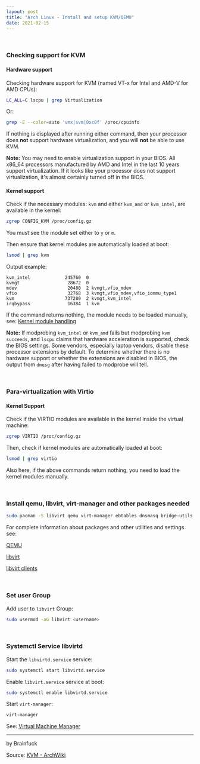 ```yaml
---
layout: post
title: "Arch Linux - Install and setup KVM/QEMU"
date: 2021-02-15
---
```


<br>

### Checking support for KVM

#### Hardware support

Checking hardware support for KVM (named VT-x for Intel and AMD-V for AMD CPUs):

```bash
LC_ALL=C lscpu | grep Virtualization
```

Or:

```bash
grep -E --color=auto 'vmx|svm|0xc0f' /proc/cpuinfo
```

If nothing is displayed after running either command, then your processor does **not** support hardware virtualization, and you will **not** be able to use KVM.

**Note:** You may need to enable virtualization support in your BIOS. All x86_64 processors manufactured by AMD and Intel in the last 10 years support virtualization. If it looks like your processor does not support virtualization, it's almost certainly turned off in the BIOS.


#### Kernel support

Check if the necessary modules: `kvm` and either `kvm_amd` or `kvm_intel`, are available in the kernel:

```bash
zgrep CONFIG_KVM /proc/config.gz
```

You must see the module set either to `y` or `m`.

Then ensure that kernel modules are automatically loaded at boot:

```bash
lsmod | grep kvm
```

Output example:
```
kvm_intel             245760  0
kvmgt                  28672  0
mdev                   20480  2 kvmgt,vfio_mdev
vfio                   32768  3 kvmgt,vfio_mdev,vfio_iommu_type1
kvm                   737280  2 kvmgt,kvm_intel
irqbypass              16384  1 kvm
```

If the command returns nothing, the module needs to be loaded manually, see: [Kernel module handling](https://wiki.archlinux.org/index.php/Kernel_module#Manual_module_handling)

**Note:** If modprobing `kvm_intel` or `kvm_amd` fails but modprobing `kvm succeeds`, and `lscpu` claims that hardware acceleration is supported, check the BIOS settings. Some vendors, especially laptop vendors, disable these processor extensions by default. To determine whether there is no hardware support or whether the extensions are disabled in BIOS, the output from `dmesg` after having failed to modprobe will tell.

<br>

### Para-virtualization with Virtio

#### Kernel Support

Check if the VIRTIO modules are available in the kernel inside the virtual machine:

```bash
zgrep VIRTIO /proc/config.gz
```

Then, check if kernel modules are automatically loaded at boot:

```bash
lsmod | grep virtio
```

Also here, if the above commands return nothing, you need to load the kernel modules manually.

<br>

### Install qemu, libvirt, virt-manager and other packages needed

```bash
sudo pacman -S libvirt qemu virt-manager ebtables dnsmasq bridge-utils
```

For complete information about packages and other utilities and settings see:

[QEMU](https://wiki.archlinux.org/index.php/QEMU)

[libvirt](https://wiki.archlinux.org/index.php/Libvirt)

[libvirt clients](https://wiki.archlinux.org/index.php/Libvirt#Client)

<br>

### Set user Group

Add user to `libvirt` Group:

```bash
sudo usermod -aG libvirt <username>
```
<br>

### Systemctl Service libvirtd

Start the `libvirtd.service` service:

```bash
sudo systemctl start libvirtd.service
```

Enable `libvirt.service` service at boot:

```bash
sudo systemctl enable libvirtd.service
```

Start `virt-manager`:

```bash
virt-manager
```
See: [Virtual Machine Manager](https://virt-manager.org/)

---

by Brainfuck

Source: [KVM - ArchWiki](https://wiki.archlinux.org/index.php/KVM)